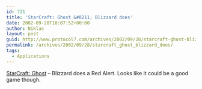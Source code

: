 ```yaml
---
id: 721
title: 'StarCraft: Ghost &#8211; Blizzard does'
date: 2002-09-28T18:07:52+00:00
author: Niklas
layout: post
guid: http://www.protocol7.com/archives/2002/09/28/starcraft-ghost-blizzard-does/
permalink: /archives/2002/09/28/starcraft_ghost_blizzard_does/
tags:
  - Applications
---
```

<div class='microid-dbc242805c9e389be32ee4e1874b604cf8a67a6d'>
  <p>
    <a href="http://www.blizzard.com/ghost/">StarCraft: Ghost</a> &#8211; Blizzard does a Red Alert. Looks like it could be a good game though.
  </p>
</div>